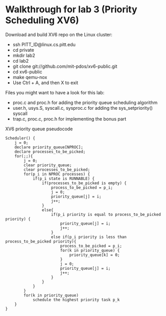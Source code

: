 # Walkthrough for lab 3 (Priority Scheduling XV6)


<p>Download and build XV6 repo on the Linux cluster:</p>
<ul>
  <li>ssh PITT_ID@linux.cs.pitt.edu</li>
  <li>cd private</li>
  <li>mkdir lab2</li>
  <li>cd lab2</li>
  <li>git clone git://github.com/mit-pdos/xv6-public.git</li>
  <li>cd xv6-public</li>
  <li>make qemu-nox</li>
  <li>Use Ctrl + A, and then X to exit</li>
</ul>

<p>Files you might want to have a look for this lab:</p>
<ul>
  <li>proc.c and proc.h for adding the priority queue scheduling algorithm</li>
  <li>user.h, usys.S, syscall.c, sysproc.c for adding the sys_setpriority() syscall</li>
  <li>trap.c, proc.c, proc.h for implementing the bonus part</li>
</ul>

<p>XV6 priority queue pseudocode</p>

    Scheduler() {
        j = 0;
        declare priority_queue[NPROC];
        declare processes_to_be_picked;
        for(;;){
            j = 0;
            clear priority_queue;
            clear processes_to_be_picked;
            for(p_i in NPROC processes) {
                if(p_i state is RUNNABLE) {
                    if(processes_to_be_picked is empty) {
                        process_to_be_picked = p_i;
                        j = 0;
                        priority_queue[j] = i;
                        j++;
                    } 
                    else{
                        if(p_i priority is equal to process_to_be_picked priority) {
                            priority_queue[j] = i;
                            j++;
                        }
                        else if(p_i priority is less than process_to_be_picked priority){
                            process_to_be_picked = p_i;
                            for(k in priority_queue) {
                                priority_queue[k] = 0;
                            }
                            j = 0;
                            priority_queue[j] = i;
                            j++;
                        }
                    }
                }
            }
            for(k in priority_queue)
                schedule the highest priority task p_k
        }
    }
